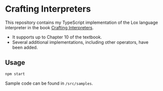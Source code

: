 # Crafting Interpreters

This repository contains my TypeScript implementation of the Lox language interpreter in the book [Crafting Interpreters](https://craftinginterpreters.com/).
- It supports up to Chapter 10 of the textbook.
- Several additional implementations, including other operators, have been added.

## Usage
```bash
npm start
```
Sample code can be found in `/src/samples`.
